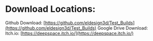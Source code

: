 # Download Locations:

Github Download: [https://github.com/eldesign3d/Test_Builds](https://github.com/eldesign3d/Test_Builds)
Google Drive Download: 
Itch.io: [https://deepspace.itch.io/](https://deepspace.itch.io/)
